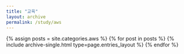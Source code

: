 ```yaml
---
title: "교육"
layout: archive
permalink: /study/aws
---
```



{% assign posts = site.categories.aws %}
{% for post in posts %} {% include archive-single.html type=page.entries_layout %} {% endfor %}
